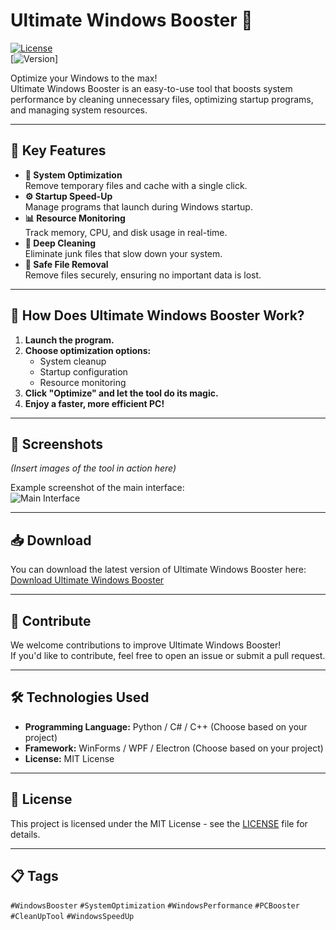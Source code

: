 # Ultimate Windows Booster 🚀  
[![License](https://img.shields.io/badge/license-MIT-green.svg)](LICENSE)  
[![Version](https://img.shields.io/badge/version-4.5.1-blue.svg)]  

Optimize your Windows to the max!  
Ultimate Windows Booster is an easy-to-use tool that boosts system performance by cleaning unnecessary files, optimizing startup programs, and managing system resources.

---

## 🌟 Key Features  
- **🚀 System Optimization**  
  Remove temporary files and cache with a single click.  
- **⚙️ Startup Speed-Up**  
  Manage programs that launch during Windows startup.  
- **📊 Resource Monitoring**  
  Track memory, CPU, and disk usage in real-time.  
- **🧹 Deep Cleaning**  
  Eliminate junk files that slow down your system.  
- **💾 Safe File Removal**  
  Remove files securely, ensuring no important data is lost.  

---

## 🎥 How Does Ultimate Windows Booster Work?  
1. **Launch the program.**  
2. **Choose optimization options:**  
   - System cleanup  
   - Startup configuration  
   - Resource monitoring  
3. **Click "Optimize" and let the tool do its magic.**  
4. **Enjoy a faster, more efficient PC!**

---

## 📸 Screenshots  
*(Insert images of the tool in action here)*  

Example screenshot of the main interface:  
![Main Interface](https://raw.githubusercontent.com/hellzerg/optimizer/master/banner.png)  

---

## 📥 Download  
You can download the latest version of Ultimate Windows Booster here:  
[Download Ultimate Windows Booster](https://link-to-your-download-page)

---

## 💬 Contribute  
We welcome contributions to improve Ultimate Windows Booster!  
If you'd like to contribute, feel free to open an issue or submit a pull request.

---

## 🛠️ Technologies Used  
- **Programming Language:** Python / C# / C++ (Choose based on your project)  
- **Framework:** WinForms / WPF / Electron (Choose based on your project)  
- **License:** MIT License

---

## 📃 License  
This project is licensed under the MIT License - see the [LICENSE](LICENSE) file for details.

---

## 📋 Tags  
`#WindowsBooster` `#SystemOptimization` `#WindowsPerformance` `#PCBooster` `#CleanUpTool` `#WindowsSpeedUp`  
